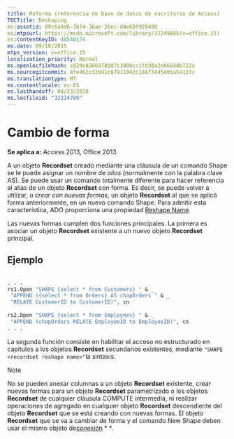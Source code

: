 ```yaml
---
title: Reforma (referencia de base de datos de escritorio de Access)
TOCTitle: Reshaping
ms:assetid: 89c6a0d6-3bf4-36ae-26ec-d4e60f920490
ms:mtpsurl: https://msdn.microsoft.com/library/JJ249605(v=office.15)
ms:contentKeyID: 48546174
ms.date: 09/18/2015
mtps_version: v=office.15
localization_priority: Normal
ms.openlocfilehash: c820e82669789d7c3806cc1fd38a2eb6844b722e
ms.sourcegitcommit: 8fe462c32b91c87911942c188f3445e85a54137c
ms.translationtype: MT
ms.contentlocale: es-ES
ms.lasthandoff: 04/23/2019
ms.locfileid: "32314780"
---
```

# <a name="reshaping"></a>Cambio de forma

**Se aplica a:** Access 2013, Office 2013

A un objeto **Recordset** creado mediante una cláusula de un comando Shape se le puede asignar un nombre de *alias* (normalmente con la palabra clave AS). Se puede usar un comando totalmente diferente para hacer referencia al alias de un objeto **Recordset** con forma. Es decir, se puede volver a utilizar, o *crear con nuevas formas*, un objeto **Recordset** al que se aplicó forma anteriormente, en un nuevo comando Shape. Para admitir esta característica, ADO proporciona una propiedad [Reshape Name](reshape-name-property-dynamic-ado.md).

Las nuevas formas cumplen dos funciones principales. La primera es asociar un objeto **Recordset** existente a un nuevo objeto **Recordset** principal.

## <a name="example"></a>Ejemplo

```vb 
 
. . . 
rs1.Open "SHAPE {select * from Customers} " & _ 
 "APPEND ({select * from Orders} AS chapOrders " & _ 
 "RELATE CustomerID to CustomerID)", cn 
 
rs2.Open "SHAPE {select * from Employees} " & _ 
 "APPEND (chapOrders RELATE EmployeeID to EmployeeID)", cn 
. . . 
```

La segunda función consiste en habilitar el acceso no estructurado en capítulos a los objetos **Recordset** secundarios existentes, mediante `"SHAPE <recordset reshape name>"`la sintaxis.

> [!NOTE]
> No se pueden anexar columnas a un objeto **Recordset** existente, crear nuevas formas para un objeto **Recordset** parametrizado o los objetos **Recordset** de cualquier cláusula COMPUTE intermedia, ni realizar operaciones de agregado en cualquier objeto **Recordset** descendiente del objeto **Recordset** que se está creando con nuevas formas. El objeto **Recordset** que se va a cambiar de forma y el comando New Shape deben usar el mismo objeto de[conexión](connection-object-ado.md) * *.


